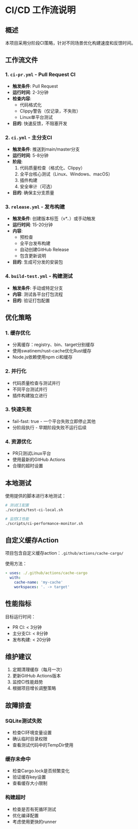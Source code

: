 # CI/CD 工作流说明

## 概述

本项目采用分阶段CI策略，针对不同场景优化构建速度和反馈时间。

## 工作流文件

### 1. `ci-pr.yml` - Pull Request CI
- **触发条件**: Pull Request
- **运行时间**: 2-3分钟
- **检查内容**:
  - 代码格式化
  - Clippy警告（仅记录，不失败）
  - Linux单平台测试
- **目的**: 快速反馈，不阻塞开发

### 2. `ci.yml` - 主分支CI
- **触发条件**: 推送到main/master分支
- **运行时间**: 5-8分钟
- **阶段**:
  1. 代码质量检查（格式化、Clippy）
  2. 全平台核心测试（Linux、Windows、macOS）
  3. 插件构建
  4. 安全审计（可选）
- **目的**: 确保主分支质量

### 3. `release.yml` - 发布构建
- **触发条件**: 创建版本标签（v*.*.*）或手动触发
- **运行时间**: 15-20分钟
- **内容**:
  - 预检查
  - 全平台发布构建
  - 自动创建GitHub Release
  - 包含更新说明
- **目的**: 生成可分发的安装包

### 4. `build-test.yml` - 构建测试
- **触发条件**: 手动或特定分支
- **内容**: 测试各平台打包流程
- **目的**: 验证打包配置

## 优化策略

### 1. 缓存优化
- 分离缓存：registry、bin、target分别缓存
- 使用swatinem/rust-cache优化Rust缓存
- Node.js依赖使用npm ci和缓存

### 2. 并行化
- 代码质量检查与测试并行
- 不同平台测试并行
- 插件构建独立进行

### 3. 快速失败
- fail-fast: true - 一个平台失败立即停止其他
- 分阶段执行 - 早期阶段失败不运行后续

### 4. 资源优化
- PR只测试Linux平台
- 使用最新的GitHub Actions
- 合理的超时设置

## 本地测试

使用提供的脚本进行本地测试：

```bash
# 测试CI配置
./scripts/test-ci-local.sh

# 监控CI性能
./scripts/ci-performance-monitor.sh
```

## 自定义缓存Action

项目包含自定义缓存action：`.github/actions/cache-cargo/`

使用方法：
```yaml
- uses: ./.github/actions/cache-cargo
  with:
    cache-name: 'my-cache'
    workspaces: '. -> target'
```

## 性能指标

目标运行时间：
- PR CI: < 3分钟
- 主分支CI: < 8分钟
- 发布构建: < 20分钟

## 维护建议

1. 定期清理缓存（每月一次）
2. 更新GitHub Actions版本
3. 监控CI性能趋势
4. 根据项目增长调整策略

## 故障排查

### SQLite测试失败
- 检查CI环境变量设置
- 确认临时目录权限
- 查看测试代码中的TempDir使用

### 缓存未命中
- 检查Cargo.lock是否频繁变化
- 验证缓存key设置
- 查看缓存大小限制

### 构建超时
- 检查是否有死循环测试
- 优化编译配置
- 考虑使用更快的runner